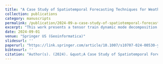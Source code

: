 ```yaml
---
title: "A Case Study of Spatiotemporal Forecasting Techniques for Weather Forecasting"
collection: publications
category: manuscripts
permalink: /publication/2024-09-a-case-study-of-spatiotemporal-forecasting-techniques-for-weather-forecasting
excerpt: "This work presents a tensor train dynamic mode decomposition method for regional weather forecasting that captures spatiotemporal correlations while reducing computational costs and maintaining high accuracy without requiring training."
date: 2024-09-01
venue: "Springer US (Geoinformatica)"
slidesurl: ''
paperurl: "https://link.springer.com/article/10.1007/s10707-024-00530-y"
bibtexurl: ''
citation: "Author(s). (2024). &quot;A Case Study of Spatiotemporal Forecasting Techniques for Weather Forecasting.&quot; <i>Springer US (Geoinformatica)</i>."
---
```

